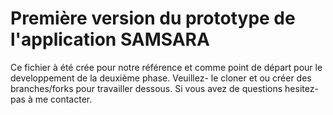 # Première version du prototype de l'application SAMSARA

Ce fichier à été crée pour notre référence et comme point de départ pour le developpement de la deuxième phase. 
Veuillez- le cloner et ou créer des branches/forks pour travailler dessous. Si vous avez de questions hesitez-pas à 
me contacter. 